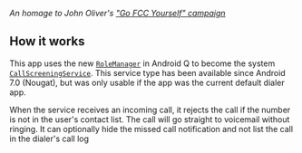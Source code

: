 _An homage to John Oliver's ["Go FCC Yourself" campaign][ars-article]_

## How it works
This app uses the new [`RoleManager`][role-manager] in Android Q to become the system [`CallScreeningService`][call-screening-service]. This service type has been available since Android 7.0 (Nougat), but was only usable if the app was the current default dialer app.

When the service receives an incoming call, it rejects the call if the number is not in the user's contact list. The call will go straight to voicemail without ringing. It can optionally hide the missed call notification and not list the call in the dialer's call log

[ars-article]: https://arstechnica.com/tech-policy/2017/05/john-oliver-tackles-net-neutrality-again-crashes-fcc-comments-site-again/
[role-manager]: https://developer.android.com/reference/android/app/role/RoleManager
[call-screening-service]: https://developer.android.com/reference/android/telecom/CallScreeningService

